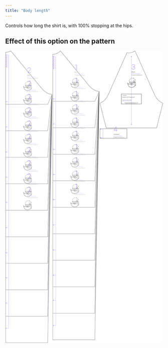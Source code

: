 ```yaml
---
title: "Body length"
---
```


Controls how long the shirt is, with 100% stopping at the hips.



## Effect of this option on the pattern
![This image shows the effect of this option by superimposing several variants that have a different value for this option](shelly_bodylength_sample.svg "Effect of this option on the pattern")
